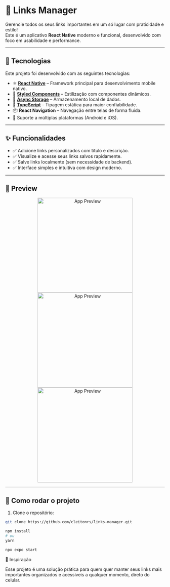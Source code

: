 # 🔗 Links Manager

Gerencie todos os seus links importantes em um só lugar com praticidade e estilo!  
Este é um aplicativo **React Native** moderno e funcional, desenvolvido com foco em usabilidade e performance.


---

## 🚀 Tecnologias

Este projeto foi desenvolvido com as seguintes tecnologias:

- ⚛️ **[React Native](https://reactnative.dev/)** – Framework principal para desenvolvimento mobile nativo.
- 💅 **[Styled Components](https://styled-components.com/)** – Estilização com componentes dinâmicos.
- 💾 **[Async Storage](https://react-native-async-storage.github.io/async-storage/)** – Armazenamento local de dados.
- 🎯 **[TypeScript](https://www.typescriptlang.org/)** – Tipagem estática para maior confiabilidade.
- 📦 **React Navigation** – Navegação entre telas de forma fluida.
- 📱 Suporte a múltiplas plataformas (Android e iOS).

---

## ✨ Funcionalidades

- ✅ Adicione links personalizados com título e descrição.
- ✅ Visualize e acesse seus links salvos rapidamente.
- ✅ Salve links localmente (sem necessidade de backend).
- ✅ Interface simples e intuitiva com design moderno.

---

## 📸 Preview

<div align="center">
  <img src="https://github.com/user-attachments/assets/980e3166-322e-4e47-a7e7-7d92c0a8828d" alt="App Preview" width="300"/>
  <img src="https://github.com/user-attachments/assets/6758c67e-7172-48f2-abdd-8335c5d23429" alt="App Preview" width="300"/>
  <img src="https://github.com/user-attachments/assets/362928ad-7f96-4bc8-87f5-8599514d757b" alt="App Preview" width="300"/>
</div>

---

## 🔧 Como rodar o projeto

1. Clone o repositório:

```bash
git clone https://github.com/cleitonrs/links-manager.git

npm install
# ou
yarn

npx expo start

```

🧠 Inspiração

Esse projeto é uma solução prática para quem quer manter seus links mais importantes organizados e acessíveis a qualquer momento, direto do celular.


